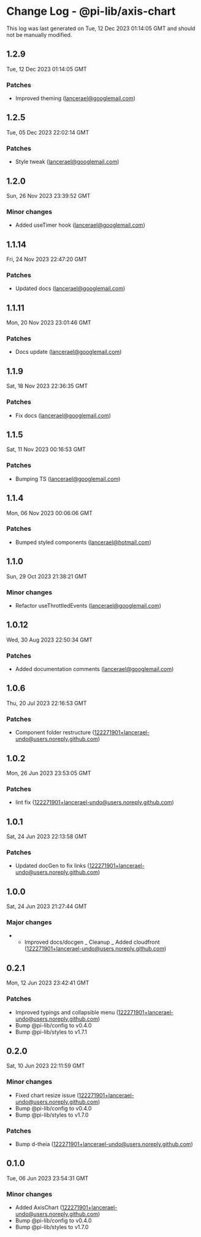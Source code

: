 # Change Log - @pi-lib/axis-chart

This log was last generated on Tue, 12 Dec 2023 01:14:05 GMT and should not be manually modified.

<!-- Start content -->

## 1.2.9

Tue, 12 Dec 2023 01:14:05 GMT

### Patches

- Improved theming (lancerael@googlemail.com)

## 1.2.5

Tue, 05 Dec 2023 22:02:14 GMT

### Patches

- Style tweak (lancerael@googlemail.com)

## 1.2.0

Sun, 26 Nov 2023 23:39:52 GMT

### Minor changes

- Added useTimer hook (lancerael@googlemail.com)

## 1.1.14

Fri, 24 Nov 2023 22:47:20 GMT

### Patches

- Updated docs (lancerael@googlemail.com)

## 1.1.11

Mon, 20 Nov 2023 23:01:46 GMT

### Patches

- Docs update (lancerael@googlemail.com)

## 1.1.9

Sat, 18 Nov 2023 22:36:35 GMT

### Patches

- Fix docs (lancerael@googlemail.com)

## 1.1.5

Sat, 11 Nov 2023 00:16:53 GMT

### Patches

- Bumping TS (lancerael@googlemail.com)

## 1.1.4

Mon, 06 Nov 2023 00:06:06 GMT

### Patches

- Bumped styled components (lancerael@hotmail.com)

## 1.1.0

Sun, 29 Oct 2023 21:38:21 GMT

### Minor changes

- Refactor useThrottledEvents (lancerael@googlemail.com)

## 1.0.12

Wed, 30 Aug 2023 22:50:34 GMT

### Patches

- Added documentation comments (lancerael@googlemail.com)

## 1.0.6

Thu, 20 Jul 2023 22:16:53 GMT

### Patches

- Component folder restructure (122271901+lancerael-undo@users.noreply.github.com)

## 1.0.2

Mon, 26 Jun 2023 23:53:05 GMT

### Patches

- lint fix (122271901+lancerael-undo@users.noreply.github.com)

## 1.0.1

Sat, 24 Jun 2023 22:13:58 GMT

### Patches

- Updated docGen to fix links (122271901+lancerael-undo@users.noreply.github.com)

## 1.0.0

Sat, 24 Jun 2023 21:27:44 GMT

### Major changes

- - Improved docs/docgen _ Cleanup _ Added cloudfront (122271901+lancerael-undo@users.noreply.github.com)

## 0.2.1

Mon, 12 Jun 2023 23:42:41 GMT

### Patches

- Improved typings and collapsible menu (122271901+lancerael-undo@users.noreply.github.com)
- Bump @pi-lib/config to v0.4.0
- Bump @pi-lib/styles to v1.7.1

## 0.2.0

Sat, 10 Jun 2023 22:11:59 GMT

### Minor changes

- Fixed chart resize issue (122271901+lancerael-undo@users.noreply.github.com)
- Bump @pi-lib/config to v0.4.0
- Bump @pi-lib/styles to v1.7.0

### Patches

- Bump d-theia (122271901+lancerael-undo@users.noreply.github.com)

## 0.1.0

Tue, 06 Jun 2023 23:54:31 GMT

### Minor changes

- Added AxisChart (122271901+lancerael-undo@users.noreply.github.com)
- Bump @pi-lib/config to v0.4.0
- Bump @pi-lib/styles to v1.7.0
